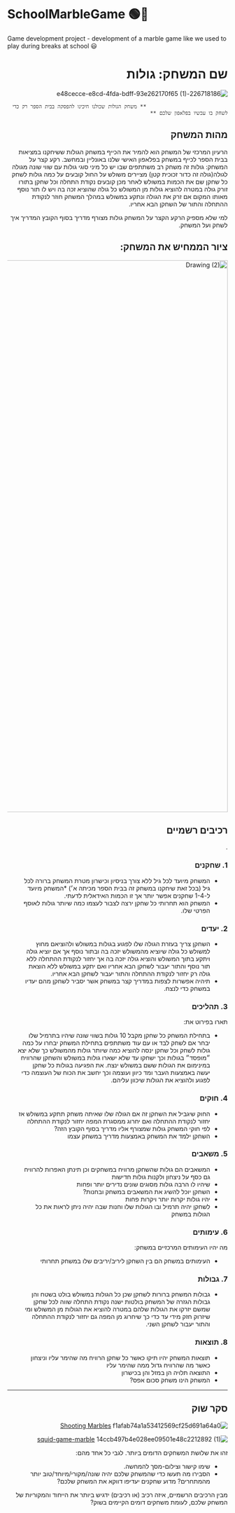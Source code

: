 # SchoolMarbleGame :green_circle::large_blue_circle:
Game development project - development of a marble game like we used to play during breaks at school :smiley:

<div dir='rtl' lang='he'>

# שם המשחק: גולות
![226718186-e48cecce-e8cd-4fda-bdff-93e262170f65 (1)](https://user-images.githubusercontent.com/73976733/226732580-4243460f-619e-413a-8736-16ca96c29213.png)


                              ** משחק הגולות שכולנו חיכינו להפסקה בבית הספר רק כדי לשחק בו עכשיו בפלאפון שלכם **

## מהות המשחק
 
הרעיון המרכזי של המשחק הוא להמיר את הכייף במשחק הגולות ששיחקנו במציאות בבית הספר לכייף במשחק בפלאפון האישי שלנו באונליין ובמחשב.
 רקע קצר על המשחק: גולות זה משחק רב משתתפים שבו יש כל מיני סוגי גולות עם שווי שונה מגולה לגולה(גולה זה כדור זכוכית קטן)
מציירים משולש על החול קובעים על כמה גולות לשחק כל שחקן שם את הכמות במשולש לאחר מכן קובעים נקודת התחלה וכל שחקן בתורו זורק גולה במטרה להוציא גולות מן המשולש כל גולה שהוציא זכה בה ויש לו תור נוסף מאותו המקום אם זרק את הגולה ונתקע במשולש במהלך המשחק חוזר לנקודת ההתחלה והתור של השחקן הבא אחריו.

 למי שלא מספיק הרקע הקצר על המשחק גולות מצורף מדריך בסוף הקובץ המדריך איך לשחק ועל המשחק.
 
## ציור הממחיש את המשחק:

<img width="1260" alt="Drawing (2)" src="https://user-images.githubusercontent.com/73976733/226747664-5b376129-ad2e-4b3f-8a66-14fc78d914e4.png">



## רכיבים רשמיים
.

### 1. שחקנים

* המשחק מיועד לכל גיל ללא צורך בניסיון וכישרון מטרת המשחק ברורה לכל גיל (בכל זאת שיחקנו במשחק זה בבית הספר מכיתה א׳)
*המשחק מיועד ל-1-4 שחקנים אפשר יותר אך זו הכמות האידאלית לדעתי.
* המשחק הוא תחרותי כל שחקן ירצה לצבור לעצמו כמה שיותר גולות לאוסף הפרטי שלו.
 
### 2. יעדים

* השחקן צריך בעזרת הגולה שלו לפגוע בגולות במשולש ולהוציאם מחוץ למשולש כל גולה שיוציא מהמשולש יזכה בה ובתור נוסף אך אם יוציא גולה ויתקע בתוך המשולש והוציא גולה יזכה בה אך יחזור לנקודת ההתחלה ללא תור נוסף והתור יעבור לשחקן הבא אחריו ואם יתקע במשולש ללא הוצאת גולה רק יחזור לנקודת ההתחלה והתור יעבור לשחקן הבא אחריו.
* תיהיה אפשרות לצפות במדריך קצר במשחק אשר יסביר לשחקן מהם יעדיו במשחק כדי לנצח.

### 3. תהליכים

תארו בפירוט את:

* בתחילת המשחק כל שחקן מקבל 10 גולות בשווי שונה שיהיו בתרמיל שלו יבחר אם לשחק לבד או עם עוד משתתפים בתחילת המשחק יבחרו על כמה גולות לשחק וכל שחקן ינסה להוציא כמה שיותר גולות מהמשולש כך שלא יצא ״מופסד״ בגולות וכך ישחקו עד שלא ישארו גולות במשולש והשחקן שהרוויח במינימום את הגולות ששם במשולש ינצח.
 את הפגיעה בגולות כל שחקן יעשה באמצעות העבר ומד כיוון ועוצמה וכך יחשב את הכוח של העוצמה כדי לפגוע ולהוציא את הגולות שיכוון עליהם. 

### 4. חוקים

* החוק שיגביל את השחקן זה אם הגולה שלו שאיתה משחק תתקע במשולש אז יחזור לנקודת ההתחלה ואם יחרוג ממסגרת המפה יחזור לנקודת ההתחלה
* לפי חוקי המשחק גולות שמצורף אליו מדריך בסוף הקובץ הזה?
* השחקן ילמד את המשחק באמצעות מדריך במשחק עצמו


### 5. משאבים

* המשאבים הם גולות שהשחקן מרוויח במשחקים וכן תינתן האפרות להרוויח גם כסף על ניצחון ולקנות גולות חדישות
* שיהיו לו הרבה גולות מסוגים שונים נדירים יותר ופחות
* השחקן יוכל להשיג את המשאבים במשחק ובחנות?
* יהיו גולות יקרות יותר ויקרות פחות
* לשחקן יהיה תרמיל ובו הגולות שלו וחנות שבה יהיה ניתן לראות את כל הגולות במשחק

### 6. עימותים

מה יהיו העימותים המרכזיים במשחק:

* העימותים במשחק הם בין השחקן ליריב/יריבים שלו במשחק תחרותי  


### 7. גבולות
 
* גבולות המשחק ברורות לשחקן שכן כל הגולות במשולש בולט בשטח והן גבולות הגזרה של המשחק בולטות
 ישנה נקודת התחלה שווה לכל שחקן שמשם יזרקו את הגולות שלהם במטרה להוציא את הגולות מן המשולש ומי שיזרוק חזק מידי עד כדי כך שיחרוג מן המפה גם יחזור לנקודת ההתחלה והתור יעבור לשחקן השני. 
 

### 8. תוצאות

* תוצאות המשחק יהיו תיקו כאשר כל שחקן הרוויח מה שהימר עליו וניצחון כאשר מה שהרוויח גדול ממה שהימר עליו 
* התוצאה תלויה הן במזל והן בכישרון 
* המשחק הינו משחק סכום אפס?

---

## סקר שוק

![f1afab74a1a53412569cf25d691a64a0](https://user-images.githubusercontent.com/73976733/226748321-6c27d28a-8b43-4043-a5b4-d2bd9b8356f5.jpeg)
  [Shooting Marbles](https://freegamesboom.com/he/games/shooting-marbles/)

![14ccb497b4e028ee09501e48c2212892 (1)](https://user-images.githubusercontent.com/73976733/226748147-0c3c3c7a-56d0-4292-940b-d8065b2958e5.jpeg)
  [squid-game-marble](https://freegamesboom.com/he/games/squid-game-marble/)


זהו את שלושת המשחקים הדומים ביותר. לגבי כל אחד מהם:

* שימו קישור וצילום-מסך להמחשה.
* הסבירו מה תעשו כדי שהמשחק שלכם יהיה שונה/מקורי/מיוחד/טוב יותר מהמתחרים?  מדוע שחקנים יעדיפו דווקא את המשחק שלכם?

מבין הרכיבים הרשמיים, 
איזה רכיב (או רכיבים) ידגיש ביותר את הייחוד והמקוריות של המשחק שלכם, לעומת משחקים דומים הקיימים בשוק?


</div>
